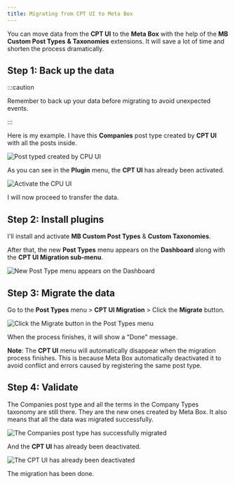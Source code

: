 ```yaml
---
title: Migrating from CPT UI to Meta Box
---
```


You can move data from the **CPT UI** to the **Meta Box** with the help of the **MB Custom Post Types** **&amp; Taxonomies** extensions. It will save a lot of time and shorten the process dramatically.

## Step 1: Back up the data

:::caution

Remember to back up your data before migrating to avoid unexpected events.

:::

Here is my example. I have this **Companies** post type created by **CPT UI** with all the posts inside.

![Post typed created by CPU UI](https://i.imgur.com/vyTY90m.png)

As you can see in the **Plugin** menu, the **CPT UI** has already been activated.

![Activate the CPU UI](https://i.imgur.com/U4ZKxGf.png)

I will now proceed to transfer the data.

## Step 2: Install plugins

I'll install and activate **MB Custom Post Types** &amp; **Custom Taxonomies**.

After that, the new **Post Types** menu appears on the **Dashboard** along with the **CPT UI Migration sub-menu**.

![New Post Type menu appears on the Dashboard](https://i.imgur.com/sxEKSlv.png)

## Step 3: Migrate the data

Go to the **Post Types** menu &gt; **CPT UI Migration** &gt; Click the **Migrate** button.

![Click the Migrate button in the Post Types menu](https://i.imgur.com/FRk0drJ.png)

When the process finishes, it will show a "Done" message.

**Note**: The **CPT UI** menu will automatically disappear when the migration process finishes. This is because Meta Box automatically deactivated it to avoid conflict and errors caused by registering the same post type.

## Step 4: Validate

The Companies post type and all the terms in the Company Types taxonomy are still there. They are the new ones created by Meta Box. It also means that all the data was migrated successfully.

![The Companies post type has successfully migrated](https://i.imgur.com/x7i0sB9.png)

And the **CPT UI** has already been deactivated.

![The CPT UI has already been deactivated](https://i.imgur.com/U4ZKxGf.png)

The migration has been done.
